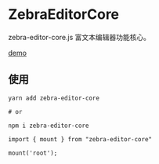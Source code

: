 # ZebraEditorCore

zebra-editor-core.js 富文本编辑器功能核心。

[demo](https://acohome.cn/demo/zebra-editor/index.html)

## 使用

```
yarn add zebra-editor-core

# or

npm i zebra-editor-core
```

```
import { mount } from "zebra-editor-core"

mount('root');
```